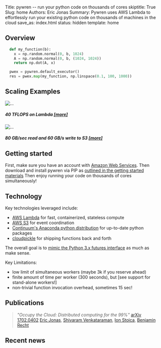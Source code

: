 Title: pywren -- run your python code on thousands of cores
skiptitle: True
Slug: home
Authors: Eric Jonas
Summary: Pywren uses AWS Lambda to effortlessly run your existing python code on thousands of machines in the cloud 
save_as: index.html
status: hidden
template: home

## Overview
```python
  def my_function(b):
    x = np.random.normal(0, b, 1024)
    A = np.random.normal(0, b, (1024, 1024))
    return np.dot(A, x)

  pwex = pywren.default_executor()
  res = pwex.map(my_function, np.linspace(0.1, 100, 1000))
```

## Scaling Examples
<div class="row">
    <div class="col-sm-4 col-md-4">
        <div class="thumbnail">
        <img src="images/flops_scaling.flops.small.png" alt="...">
        <div class="caption">
        <h5> 40 TFLOPS on Lambda <a href="https://github.com/pywren/examples/tree/benchmark_flops">[more]</a> </h5>
        </div>
        </div>
    </div>
        <div class="col-sm-4 col-md-4">
        <div class="thumbnail">
        <img src="images/s3_scaling.s3_agg_tput.png" alt="...">
        <div class="caption">
        <h5> 80 GB/sec read and 60 GB/s write to S3 <a href="https://github.com/pywren/examples/tree/master/benchmark_s3">[more]</a> </h5>
        </div>
        </div>
    </div>


  <!-- </div> -->
  
</div>


## Getting started

First, make sure you have an account
with [Amazon Web Services](https://aws.amazon.com/). Then download and
install pywren via PIP
as
[outlined in the getting started materials](http://localhost:8000/pages/gettingstarted.html) Then
enjoy running your code on thousands of cores simultaneously!

## Technology 

Key technologies leveraged include:

* [AWS Lambda](https://aws.amazon.com/lambda/) for fast, containerized, stateless compute
* [AWS S3](https://aws.amazon.com/s3/) for event coordination
* [Continuum's Anaconda python distribution](https://www.continuum.io/downloads) for up-to-date python packages
* [cloudpickle](https://github.com/cloudpipe/cloudpickle) for shipping functions back and forth

The overall goal is to [mimic the Python 3.x futures interface](http://pythonhosted.org/futures/) as
much as make sense. 

Key Limitations:
* low limit of simultaneous workers (maybe 3k if you reserve ahead)
* finite amount of time per worker (300 seconds), but [see support for stand-alone workers!]
* non-trivial function invocation overhead, sometimes 15 sec! 

## Publications

> *"Occupy the Cloud: Distributed computing for the 99%"* [arXiv 1702.0402](https://arxiv.org/abs/1702.04024) 
> [Eric Jonas](http://ericjonas.com), [Shivaram Venkataraman](http://shivaram.org/), 
> [Ion Stoica](https://people.eecs.berkeley.edu/~istoica/), [Benjamin Recht](https://people.eecs.berkeley.edu/~brecht/)

## Recent news

